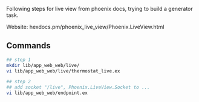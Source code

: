 Following steps for live view from phoenix docs, trying to build a generator task.

Website: hexdocs.pm/phoenix_live_view/Phoenix.LiveView.html

## Commands
```bash
## step 1
mkdir lib/app_web_web/live/
vi lib/app_web_web/live/thermostat_live.ex

## step 2
## add socket "/live", Phoenix.LiveView.Socket to ...
vi lib/app_web_web/endpoint.ex
```
